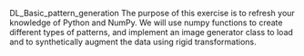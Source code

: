 DL_Basic_pattern_generation
The purpose of this exercise is to refresh your knowledge of Python and NumPy. We will use numpy functions to create different types of patterns, and implement an image generator class to load and to synthetically augment the data using rigid transformations.
